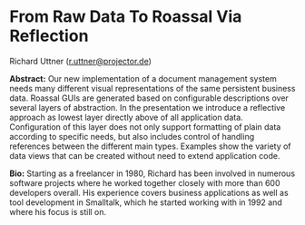 # From Raw Data To Roassal Via Reflection

Richard Uttner (r.uttner@projector.de)

**Abstract:**
Our new implementation of a document management system needs many different visual representations of the same persistent business data. Roassal GUIs are generated based on configurable descriptions over several layers of abstraction. In the presentation we introduce a reflective approach as lowest layer directly above of all application data. Configuration of this layer does not only support formatting of plain data according to specific needs, but also includes control of handling references between the different main types. Examples show the variety of data views that can be created without need to extend application code.

**Bio:**
Starting as a freelancer in 1980, Richard has been involved in numerous software projects where he worked together closely with more than 600 developers overall. His experience covers business applications as well as tool development in Smalltalk, which he started working with in 1992 and where his focus is still on.
